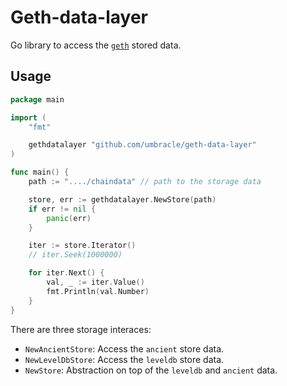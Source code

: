 # Geth-data-layer

Go library to access the [`geth`](https://github.com/ethereum/go-ethereum) stored data.

## Usage

```go
package main

import (
	"fmt"

	gethdatalayer "github.com/umbracle/geth-data-layer"
)

func main() {
	path := "..../chaindata" // path to the storage data

	store, err := gethdatalayer.NewStore(path)
	if err != nil {
		panic(err)
	}

	iter := store.Iterator()
	// iter.Seek(1000000)

	for iter.Next() {
		val, _ := iter.Value()
		fmt.Println(val.Number)
	}
}
```

There are three storage interaces:

- `NewAncientStore`: Access the `ancient` store data.
- `NewLevelDbStore`: Access the `leveldb` store data.
- `NewStore`: Abstraction on top of the `leveldb` and `ancient` data.
